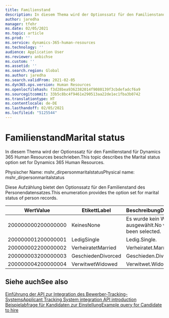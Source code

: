 ```yaml
---
title: Familienstand
description: In diesem Thema wird der Optionssatz für den Familienstand für Dynamics 365 Human Resources beschrieben.
author: jaredha
manager: tfehr
ms.date: 02/05/2021
ms.topic: article
ms.prod: ''
ms.service: dynamics-365-human-resources
ms.technology: ''
audience: Application User
ms.reviewer: anbichse
ms.custom: ''
ms.assetid: ''
ms.search.region: Global
ms.author: jaredha
ms.search.validFrom: 2021-02-05
ms.dyn365.ops.version: Human Resources
ms.openlocfilehash: f3d28bea9362382014f9080139f3cbdefadcf6a9
ms.sourcegitcommit: 33b5c8bc4f9461e290513aa22de1ec1fba3b0742
ms.translationtype: HT
ms.contentlocale: de-DE
ms.lasthandoff: 02/05/2021
ms.locfileid: "5125544"
---
```

# <a name="marital-status"></a><span data-ttu-id="12130-103">Familienstand</span><span class="sxs-lookup"><span data-stu-id="12130-103">Marital status</span></span>

<span data-ttu-id="12130-104">In diesem Thema wird der Optionssatz für den Familienstand für Dynamics 365 Human Resources beschrieben.</span><span class="sxs-lookup"><span data-stu-id="12130-104">This topic describes the Marital status option set for Dynamics 365 Human Resources.</span></span>

<span data-ttu-id="12130-105">Physischer Name: mshr_dirpersonmaritalstatus</span><span class="sxs-lookup"><span data-stu-id="12130-105">Physical name: mshr_dirpersonmaritalstatus</span></span>

<span data-ttu-id="12130-106">Diese Aufzählung bietet den Optionssatz für den Familienstand des Personendatensatzes.</span><span class="sxs-lookup"><span data-stu-id="12130-106">This enumeration provides the option set for marital status of person records.</span></span>

| <span data-ttu-id="12130-107">Wert</span><span class="sxs-lookup"><span data-stu-id="12130-107">Value</span></span> | <span data-ttu-id="12130-108">Etikett</span><span class="sxs-lookup"><span data-stu-id="12130-108">Label</span></span> | <span data-ttu-id="12130-109">Beschreibung</span><span class="sxs-lookup"><span data-stu-id="12130-109">Description</span></span> |
| --- | --- | --- |
| <span data-ttu-id="12130-110">200000000</span><span class="sxs-lookup"><span data-stu-id="12130-110">200000000</span></span> | <span data-ttu-id="12130-111">Keines</span><span class="sxs-lookup"><span data-stu-id="12130-111">None</span></span> | <span data-ttu-id="12130-112">Es wurde kein Wert ausgewählt.</span><span class="sxs-lookup"><span data-stu-id="12130-112">No value has been selected.</span></span>
| <span data-ttu-id="12130-113">200000001</span><span class="sxs-lookup"><span data-stu-id="12130-113">200000001</span></span> | <span data-ttu-id="12130-114">Ledig</span><span class="sxs-lookup"><span data-stu-id="12130-114">Single</span></span> | <span data-ttu-id="12130-115">Ledig.</span><span class="sxs-lookup"><span data-stu-id="12130-115">Single.</span></span> |
| <span data-ttu-id="12130-116">200000002</span><span class="sxs-lookup"><span data-stu-id="12130-116">200000002</span></span> | <span data-ttu-id="12130-117">Verheiratet</span><span class="sxs-lookup"><span data-stu-id="12130-117">Married</span></span> | <span data-ttu-id="12130-118">Verheiratet.</span><span class="sxs-lookup"><span data-stu-id="12130-118">Married.</span></span> |
| <span data-ttu-id="12130-119">200000003</span><span class="sxs-lookup"><span data-stu-id="12130-119">200000003</span></span> | <span data-ttu-id="12130-120">Geschieden</span><span class="sxs-lookup"><span data-stu-id="12130-120">Divorced</span></span> | <span data-ttu-id="12130-121">Geschieden.</span><span class="sxs-lookup"><span data-stu-id="12130-121">Divorced.</span></span> |
| <span data-ttu-id="12130-122">200000004</span><span class="sxs-lookup"><span data-stu-id="12130-122">200000004</span></span> | <span data-ttu-id="12130-123">Verwitwet</span><span class="sxs-lookup"><span data-stu-id="12130-123">Widowed</span></span> | <span data-ttu-id="12130-124">Verwitwet.</span><span class="sxs-lookup"><span data-stu-id="12130-124">Widowhood.</span></span> |

## <a name="see-also"></a><span data-ttu-id="12130-125">Siehe auch</span><span class="sxs-lookup"><span data-stu-id="12130-125">See also</span></span>

[<span data-ttu-id="12130-126">Einführung der API zur Integration des Bewerber-Tracking-Systems</span><span class="sxs-lookup"><span data-stu-id="12130-126">Applicant Tracking System integration API introduction</span></span>](hr-admin-integration-ats-api-introduction.md)<br>
[<span data-ttu-id="12130-127">Beispielabfrage für Kandidaten zur Einstellung</span><span class="sxs-lookup"><span data-stu-id="12130-127">Example query for Candidate to hire</span></span>](hr-admin-integration-ats-api-candidate-to-hire-example-query.md)
